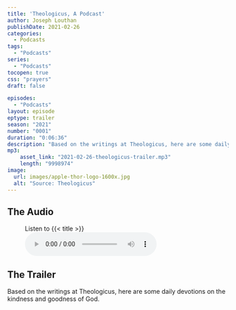 ```yaml
---
title: 'Theologicus, A Podcast'
author: Joseph Louthan
publishDate: 2021-02-26
categories:
  - Podcasts
tags:
  - "Podcasts"
series:
  - "Podcasts"
tocopen: true
css: "prayers"
draft: false

episodes:
  - "Podcasts"
layout: episode
eptype: trailer
season: "2021"
number: "0001"
duration: "0:06:36"
description: "Based on the writings at Theologicus, here are some daily devotions on the kindness and goodness of God."
mp3:
    asset_link: "2021-02-26-theologicus-trailer.mp3"
    length: "9998974"
image: 
  url: images/apple-thor-logo-1600x.jpg
  alt: "Source: Theologicus"
---
```


## The Audio

<figure>
    <figcaption>Listen to {{< title >}}</figcaption>
    <audio
        controls
        src="{{< download_url >}}{{< asset_link >}}">
            <a href="{{< download_url >}}{{< asset_link >}}">
                Download audio
            </a>
    </audio>
</figure>

## The Trailer

Based on the writings at Theologicus, here are some daily devotions on the kindness and goodness of God.
